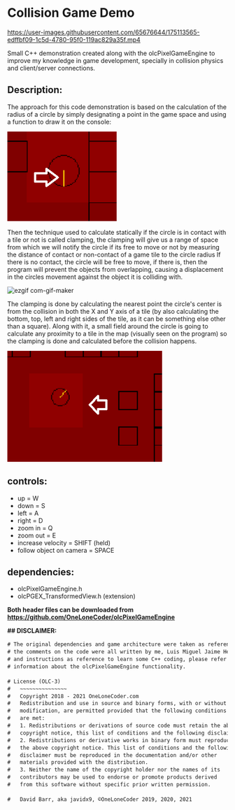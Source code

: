 # Collision Game Demo

https://user-images.githubusercontent.com/65676644/175113565-edffbf09-1c5d-4780-95f0-119ac829a35f.mp4

Small C++ demonstration created along with the olcPixelGameEngine to improve my knowledge
in game development, specially in collision physics and client/server connections.

## Description:

The approach for this code demonstration is based on the calculation of the radius of a circle
by simply designating a point in the game space and using a function to draw it on the console:

![area image](images/circle.png)

Then the technique used to calculate statically if the circle is in contact with a tile or not
is called clamping, the clamping will give us a range of space from which we will notify the
circle if its free to move or not by measuring the distance of contact or non-contact of a 
game tile to the circle radius If there is no contact, the circle will be free to move, if 
there is, then the program will prevent the objects from overlapping, causing a displacement 
in the circles movement against the object it is colliding with.

![ezgif com-gif-maker](https://user-images.githubusercontent.com/65676644/175347582-032d5a2c-5628-42d9-9d62-a15b5cdaa19f.gif)


The clamping is done by calculating the nearest point the circle's center is from the collision
in both the X and Y axis of a tile (by also calculating the bottom, top, left and right
sides of the tile, as it can be something else other than a square). Along with it, a small field
around the circle is going to calculate any proximity to a tile in the map (visually seen on
the program) so the clamping is done and calculated before the collision happens.

![area image](images/area.png)

## controls:

- up = W
- down = S
- left = A
- right = D
- zoom in = Q
- zoom out = E
- increase velocity = SHIFT (held)
- follow object on camera = SPACE

## dependencies:

- olcPixelGameEngine.h
- olcPGEX_TransformedView.h (extension)

**Both header files can be downloaded from https://github.com/OneLoneCoder/olcPixelGameEngine**

**## DISCLAIMER:**
```diff
# The original dependencies and game architecture were taken as reference from David Barr, aka javidx9
# the comments on the code were all written by me, Luis Miguel Jaime Hernandez, by taking his videos
# and instructions as reference to learn some C++ coding, please refer to OneLoneCoder for additional
# information about the olcPixelGameEngine functionality.

# License (OLC-3)
#	~~~~~~~~~~~~~~~
#	Copyright 2018 - 2021 OneLoneCoder.com
#	Redistribution and use in source and binary forms, with or without
#	modification, are permitted provided that the following conditions
#	are met:
#	1. Redistributions or derivations of source code must retain the above
#	copyright notice, this list of conditions and the following disclaimer.
#	2. Redistributions or derivative works in binary form must reproduce
#	the above copyright notice. This list of conditions and the following
#	disclaimer must be reproduced in the documentation and/or other
#	materials provided with the distribution.
#	3. Neither the name of the copyright holder nor the names of its
#	contributors may be used to endorse or promote products derived
#	from this software without specific prior written permission.

#	David Barr, aka javidx9, ©OneLoneCoder 2019, 2020, 2021

```

